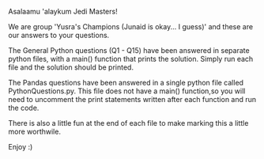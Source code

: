 Asalaamu 'alaykum Jedi Masters!

We are group 'Yusra's Champions (Junaid is okay... I guess)' and these are our answers to your questions. 

The General Python questions (Q1 - Q15) have been answered in separate python files, with a main() function that prints the solution. Simply run each file and the solution should be printed. 

The Pandas questions have been answered in a single python file called PythonQuestions.py. This file does not have a main() function,so you will need to uncomment the print statements written after each function and run the code.

There is also a little fun at the end of each file to make marking this a little more worthwile. 

Enjoy :)


